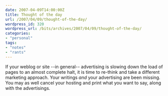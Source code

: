 ```yaml
---
date: 2007-04-09T14:00:00Z
title: Thought of the day
url: /2007/04/09/thought-of-the-day/
wordpress_id: 320
wordpress_url: /bits/archives/2007/04/09/thought-of-the-day/
categories:
- "personal"
tags:
- "notes"
- "rants"
---
```


If your weblog or site --in general-- advertising is slowing down the load of pages to an almost complete halt, it is time to re-think and take a different marketing approach. Your writings <em>and</em> your advertising are been missing. You may as well cancel your hosting and print what you want to say, along with the advertisings.

